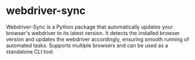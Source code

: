 # webdriver-sync
Webdriver-Sync is a Python package that automatically updates your browser's webdriver to its latest version. It detects the installed browser version and updates the webdriver accordingly, ensuring smooth running of automated tasks. Supports multiple browsers and can be used as a standalone CLI tool.

